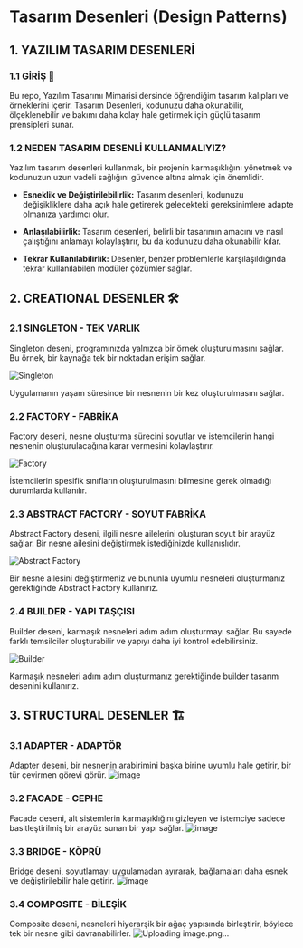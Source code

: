 # Tasarım Desenleri (Design Patterns)

## 1. YAZILIM TASARIM DESENLERİ

### 1.1 GİRİŞ 🚀

Bu repo, Yazılım Tasarımı Mimarisi dersinde öğrendiğim tasarım kalıpları ve örneklerini içerir. Tasarım Desenleri, kodunuzu daha okunabilir, ölçeklenebilir ve bakımı daha kolay hale getirmek için güçlü tasarım prensipleri sunar.

### 1.2 NEDEN TASARIM DESENLİ KULLANMALIYIZ?

Yazılım tasarım desenleri kullanmak, bir projenin karmaşıklığını yönetmek ve kodunuzun uzun vadeli sağlığını güvence altına almak için önemlidir.

- **Esneklik ve Değiştirilebilirlik:** Tasarım desenleri, kodunuzu değişikliklere daha açık hale getirerek gelecekteki gereksinimlere adapte olmanıza yardımcı olur.

- **Anlaşılabilirlik:** Tasarım desenleri, belirli bir tasarımın amacını ve nasıl çalıştığını anlamayı kolaylaştırır, bu da kodunuzu daha okunabilir kılar.

- **Tekrar Kullanılabilirlik:** Desenler, benzer problemlerle karşılaşıldığında tekrar kullanılabilen modüler çözümler sağlar.

## 2. CREATIONAL DESENLER 🛠️

### 2.1 SINGLETON - TEK VARLIK

Singleton deseni, programınızda yalnızca bir örnek oluşturulmasını sağlar. Bu örnek, bir kaynağa tek bir noktadan erişim sağlar.

![Singleton](https://github.com/aksoysoftware/DesingPatterns/assets/99371051/58ee1073-e8aa-4edf-bc4f-5998a8508088)

Uygulamanın yaşam süresince bir nesnenin bir kez oluşturulmasını sağlar.

### 2.2 FACTORY - FABRİKA

Factory deseni, nesne oluşturma sürecini soyutlar ve istemcilerin hangi nesnenin oluşturulacağına karar vermesini kolaylaştırır.

![Factory](https://github.com/aksoysoftware/DesingPatterns/assets/99371051/82f5890b-80cc-4347-9951-10eabb5e7d85)

İstemcilerin spesifik sınıfların oluşturulmasını bilmesine gerek olmadığı durumlarda kullanılır.

### 2.3 ABSTRACT FACTORY - SOYUT FABRİKA

Abstract Factory deseni, ilgili nesne ailelerini oluşturan soyut bir arayüz sağlar. Bir nesne ailesini değiştirmek istediğinizde kullanışlıdır.

![Abstract Factory](https://github.com/aksoysoftware/DesingPatterns/assets/99371051/fbaa35c3-7a4e-490f-806c-741e8b7069ad)

Bir nesne ailesini değiştirmeniz ve bununla uyumlu nesneleri oluşturmanız gerektiğinde Abstract Factory kullanırız.

### 2.4 BUILDER - YAPI TAŞÇISI

Builder deseni, karmaşık nesneleri adım adım oluşturmayı sağlar. Bu sayede farklı temsilciler oluşturabilir ve yapıyı daha iyi kontrol edebilirsiniz.

![Builder](https://github.com/aksoysoftware/DesingPatterns/assets/99371051/f635c449-7b08-4d46-a42f-60c9753bf0f2)

Karmaşık nesneleri adım adım oluşturmanız gerektiğinde builder tasarım desenini kullanırız.

## 3. STRUCTURAL DESENLER 🏗️

### 3.1 ADAPTER - ADAPTÖR

Adapter deseni, bir nesnenin arabirimini başka birine uyumlu hale getirir, bir tür çevirmen görevi görür.
![image](https://github.com/aksoysoftware/DesingPatterns/assets/99371051/b67baba5-bc55-43a3-aa90-237614136991)




### 3.2 FACADE - CEPHE

Facade deseni, alt sistemlerin karmaşıklığını gizleyen ve istemciye sadece basitleştirilmiş bir arayüz sunan bir yapı sağlar.
![image](https://github.com/aksoysoftware/DesingPatterns/assets/99371051/c6190467-a4e3-4129-a01e-55622930f417)


### 3.3 BRIDGE - KÖPRÜ

Bridge deseni, soyutlamayı uygulamadan ayırarak, bağlamaları daha esnek ve değiştirilebilir hale getirir.
![image](https://github.com/aksoysoftware/DesingPatterns/assets/99371051/8d63df12-1474-45a2-a1b6-fe17cfb998c4)



### 3.4 COMPOSITE - BİLEŞİK

Composite deseni, nesneleri hiyerarşik bir ağaç yapısında birleştirir, böylece tek bir nesne gibi davranabilirler.
![Uploading image.png…]()
